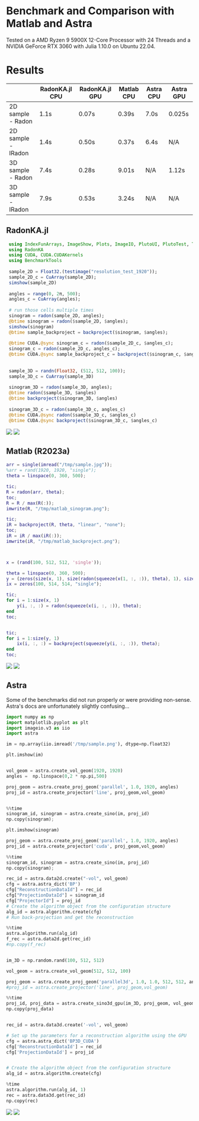 # Benchmark and Comparison with Matlab and Astra
Tested on a AMD Ryzen 9 5900X 12-Core Processor with 24 Threads and a NVIDIA GeForce RTX 3060 with Julia 1.10.0 on Ubuntu 22.04.

# Results

|                   |RadonKA.jl CPU | RadonKA.jl GPU    | Matlab CPU | Astra CPU | Astra GPU |
|-------------------|---------------|-------------------|------------|-----------|-----------|
|2D sample - Radon  |1.1s           |0.07s              |0.39s       |7.0s       |0.025s     |
|2D sample - IRadon |1.4s           |0.50s              |0.37s       |6.4s       |N/A        |
|3D sample - Radon  |7.4s           |0.28s              |9.01s       |N/A        |1.12s      |
|3D sample - IRadon |7.9s           |0.53s              |3.24s       |N/A        |N/A        |



## RadonKA.jl
```julia
 using IndexFunArrays, ImageShow, Plots, ImageIO, PlutoUI, PlutoTest, TestImages
 using RadonKA
 using CUDA, CUDA.CUDAKernels
 using BenchmarkTools
 
 sample_2D = Float32.(testimage("resolution_test_1920"));
 sample_2D_c = CuArray(sample_2D);
 simshow(sample_2D)
 
 angles = range(0, 2π, 500);
 angles_c = CuArray(angles);
 
 # run those cells multiple times
 sinogram = radon(sample_2D, angles);
 @btime sinogram = radon($sample_2D, $angles);
 simshow(sinogram)
 @btime sample_backproject = backproject($sinogram, $angles);
 
 @btime CUDA.@sync sinogram_c = radon($sample_2D_c, $angles_c);
 sinogram_c = radon(sample_2D_c, angles_c);
 @btime CUDA.@sync sample_backproject_c = backproject($sinogram_c, $angles_c);
 
 
 sample_3D = randn(Float32, (512, 512, 100));
 sample_3D_c = CuArray(sample_3D)
 
 sinogram_3D = radon(sample_3D, angles);
 @btime radon($sample_3D, $angles)
 @btime backproject($sinogram_3D, $angles)
 
 sinogram_3D_c = radon(sample_3D_c, angles_c)
 @btime CUDA.@sync radon($sample_3D_c, $angles_c)
 @btime CUDA.@sync backproject($sinogram_3D_c, $angles_c)
```
![](../assets/radonka_sinogram.png)
![](../assets/radonka_backproject.png)


## Matlab (R2023a)
```matlab
arr = single(imread("/tmp/sample.jpg")); 
%arr = rand(1920, 1920, "single");
theta = linspace(0, 360, 500);

tic;
R = radon(arr, theta);
toc;
R = R / max(R(:));
imwrite(R, "/tmp/matlab_sinogram.png");

tic; 
iR = backproject(R, theta, "linear", "none");
toc;
iR = iR / max(iR(:));
imwrite(iR, "/tmp/matlab_backproject.png");



x = (rand(100, 512, 512, 'single'));

theta = linspace(0, 360, 500);
y = (zeros(size(x, 1), size(radon(squeeze(x(1, :, :)), theta), 1), size(radon(squeeze(x(1, :, :)), theta), 2), 'single'));
ix = zeros(100, 514, 514, "single");

tic;
for i = 1:size(x, 1)
    y(i, :, :) = radon(squeeze(x(i, :, :)), theta);
end
toc;


tic;
for i = 1:size(y, 1)
    ix(i, :, :) = backproject(squeeze(y(i, :, :)), theta);
end
toc;
```

![](../assets/matlab_sinogram.png)
![](../assets/matlab_backproject.png)

## Astra
Some of the benchmarks did not run properly or were providing non-sense.
Astra's docs are unfortunately slightly confusing...
```python
import numpy as np
import matplotlib.pyplot as plt
import imageio.v3 as iio
import astra

im = np.array(iio.imread('/tmp/sample.png'), dtype=np.float32)

plt.imshow(im)


vol_geom = astra.create_vol_geom(1920, 1920)
angles =  np.linspace(0,2 * np.pi,500)

proj_geom = astra.create_proj_geom('parallel', 1.0, 1920, angles)
proj_id = astra.create_projector('line', proj_geom,vol_geom)


%%time
sinogram_id, sinogram = astra.create_sino(im, proj_id)
np.copy(sinogram);

plt.imshow(sinogram)

proj_geom = astra.create_proj_geom('parallel', 1.0, 1920, angles)
proj_id = astra.create_projector('cuda', proj_geom,vol_geom)

%%time
sinogram_id, sinogram = astra.create_sino(im, proj_id)
np.copy(sinogram);

rec_id = astra.data2d.create("-vol", vol_geom)
cfg = astra.astra_dict('BP')
cfg["ReconstructionDataId"] = rec_id
cfg["ProjectionDataId"] = sinogram_id
cfg["ProjectorId"] = proj_id
# Create the algorithm object from the configuration structure
alg_id = astra.algorithm.create(cfg)
# Run back-projection and get the reconstruction

%%time
astra.algorithm.run(alg_id)
f_rec = astra.data2d.get(rec_id)
#np.copy(f_rec)


im_3D = np.random.rand(100, 512, 512)

vol_geom = astra.create_vol_geom(512, 512, 100)

proj_geom = astra.create_proj_geom('parallel3d', 1.0, 1.0, 512, 512, angles)
#proj_id = astra.create_projector('line', proj_geom,vol_geom)

%%time
proj_id, proj_data = astra.create_sino3d_gpu(im_3D, proj_geom, vol_geom)
np.copy(proj_data)


rec_id = astra.data3d.create('-vol', vol_geom)

# Set up the parameters for a reconstruction algorithm using the GPU
cfg = astra.astra_dict('BP3D_CUDA')
cfg['ReconstructionDataId'] = rec_id
cfg['ProjectionDataId'] = proj_id


# Create the algorithm object from the configuration structure
alg_id = astra.algorithm.create(cfg)

%time
astra.algorithm.run(alg_id, 1)
rec = astra.data3d.get(rec_id)
np.copy(rec)
```

![](../assets/astra_sinogram.png)
![](../assets/astra_backproject.png)

